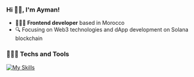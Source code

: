 ### Hi 👋🏻, I'm Ayman! 
- 👨🏻‍💻 **Frontend developer** based in Morocco
- 🔍 Focusing on Web3 technologies and dApp development on Solana blockchain

<!-- For light icons: &theme=light -->
### 👨🏻‍💻 Techs and Tools
[![My Skills](https://skillicons.dev/icons?i=typescript,javascript,react,nextjs,tailwindcss,html,css,styledcomponents,nodejs,expressjs,postgresql,mysql,supabase,firebase,mongodb,prisma,jest,docker,jenkins,figma&theme=light&perline=10)](https://skillicons.dev)

<!-- ### 👨🏻‍💻 Techs and Tools
[![My Skills](https://skillicons.dev/icons?i=typescript,javascript,react,nextjs,tailwindcss,html,css,styledcomponents,emotion,nodejs,expressjs,rust,postgresql,mysql,supabase,firebase,mongodb,prisma,redux,jest,docker,jenkins,kubernetes,figma&theme=light&perline=12)](https://skillicons.dev)->
